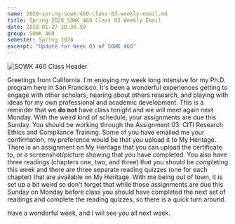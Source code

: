 ```yaml
---
name: 2020-spring-sowk-460-class-03-weekly-email.md
title: Spring 2020 SOWK 460 Class 03 Weekly Email
date: 2020-01-27 10.36.59
group: SOWK 460
semester: Spring 2020
excerpt: "Update for Week 03 of SOWK 460"
---
```


![SOWK 460 Class Header](https://jacobrcampbell.com/assets/media/class-header-sowk-program-evaluation.png "SOWK 460 Class Header")

Greetings from California. I'm enjoying my week long intensive for my Ph.D. program here in San Francisco. It's been a wonderful experiences getting to engage with other scholars, hearing about others research, and playing with ideas for my own professional and academic development. This is a reminder that we **do not** have class tonight and we will meet again next Monday.   With the weird kind of schedule, your assignments are due this Sunday. You should be working through the Assignment 03: CITI Research Ethics and Compliance Training. Some of you have emailed me your confirmation, my preference would be that you upload it to My Heritage. There is an assignment on My Heritage that you can upload the certificate to, or a screenshot/picture showing that you have completed. You also have three readings (chapters one, two, and three) that you should be completing this week and there are three separate reading quizzes (one for each chapter) that are available on My Heritage. With me being out of town, it is set up a bit weird so don't forget that while those assignments are due this Sunday on Monday before class you should have completed the next set of readings and complete the reading quizzes, so there is a quick turn around.

Have a wonderful week, and I will see you all next week.
